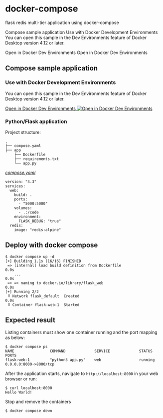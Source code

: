 # docker-compose
flask redis multi-tier application using docker-compose

Compose sample application
Use with Docker Development Environments
You can open this sample in the Dev Environments feature of Docker Desktop version 4.12 or later.

Open in Docker Dev Environments Open in Docker Dev Environments



## Compose sample application

### Use with Docker Development Environments

You can open this sample in the Dev Environments feature of Docker Desktop version 4.12 or later.

[Open in Docker Dev Environments <img src="../open_in_new.svg" alt="Open in Docker Dev Environments" align="top"/>](https://open.docker.com/dashboard/dev-envs?url=https://github.com/docker/awesome-compose/tree/master/flask)

### Python/Flask application

Project structure:
```
.
├── compose.yaml
├── app
    ├── Dockerfile
    ├── requirements.txt
    └── app.py

```

[_compose.yaml_](compose.yaml)
```
version: "3.3"
services:
  web:
    build: .
    ports:
      - "5000:5000"
    volumes:
      - .:/code
    environment:
      FLASK_DEBUG: "true"
  redis:
    image: "redis:alpine"
```

## Deploy with docker compose

```
$ docker compose up -d
[+] Building 1.1s (16/16) FINISHED
 => [internal] load build definition from Dockerfile                                                                                                                                                                                       0.0s
    ...                                                                                                                                         0.0s
 => => naming to docker.io/library/flask_web                                                                                                                                                                                               0.0s
[+] Running 2/2
 ⠿ Network flask_default  Created                                                                                                                                                                                                          0.0s
 ⠿ Container flask-web-1  Started
```

## Expected result

Listing containers must show one container running and the port mapping as below:
```
$ docker compose ps
NAME                COMMAND             SERVICE             STATUS              PORTS
flask-web-1         "python3 app.py"    web                 running             0.0.0.0:8000->8000/tcp
```

After the application starts, navigate to `http://localhost:8000` in your web browser or run:
```
$ curl localhost:8000
Hello World!
```

Stop and remove the containers
```
$ docker compose down
```

